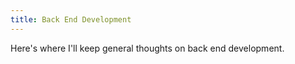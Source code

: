 ```yaml
---
title: Back End Development
---
```


Here's where I'll keep general thoughts on back end development.